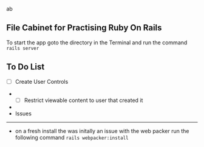 ab


File Cabinet for Practising Ruby On Rails
---

To start the app goto the directory in the Terminal and run the command `rails server` 



To Do List
---

- [ ] Create User Controls
- - [ ] Restrict viewable content to user that created it
-
- Issues
- ---
- on a fresh install the was initally an issue with the web packer run the following command `rails webpacker:install`
